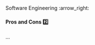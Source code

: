 <link rel="stylesheet" href="{{baseUrl}}/css/textbook.css">

<div class="website-content">

<div id="path">Software Engineering :arrow_right: </div>

<div id="title">

#### Pros and Cons :two:

</div>

<div id="body">

...

</div>

</div>
